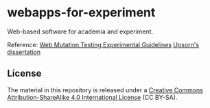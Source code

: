 # webapps-for-experiment
Web-based software for academia and experiment. 

Reference: 
<a href="https://cs.gmu.edu/~uprapham/experiment/faultSeeding.html">Web Mutation Testing Experimental Guidelines</a>
<a href="https://cs.gmu.edu/~offutt/documents/theses/UpsornPraphamontripong-Dissertation.pdf">Upsorn's dissertation</a>

<h2 id="license"><a name="license"></a>License</h2>
<p>The material in this repository is released under a <a href="http://creativecommons.org/licenses/by-sa/4.0/">Creative Commons Attribution-ShareAlike 4.0 International License</a> (CC BY-SA).</p>

